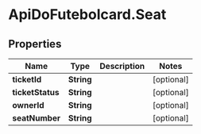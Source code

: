 # ApiDoFutebolcard.Seat

## Properties
Name | Type | Description | Notes
------------ | ------------- | ------------- | -------------
**ticketId** | **String** |  | [optional] 
**ticketStatus** | **String** |  | [optional] 
**ownerId** | **String** |  | [optional] 
**seatNumber** | **String** |  | [optional] 


